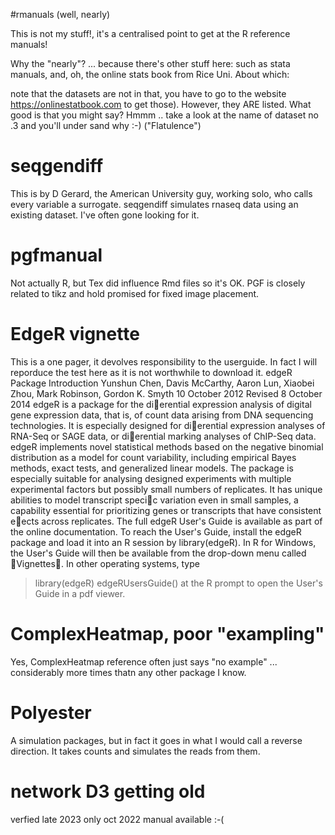 #rmanuals (well, nearly)

This is not my stuff!, it's a centralised point to get at the R reference manuals!

Why the "nearly"? ... because there's other stuff here: such as stata manuals, and, oh,
the online stats book from Rice Uni. About which:

note that the datasets are not in that, you have to go to the website https://onlinestatbook.com to get those).
However, they ARE listed. What good is that you might say?
Hmmm .. take a look at the name of dataset no .3 and you'll under sand why :-)
("Flatulence")

# seqgendiff
This is by D Gerard, the American University guy, working solo, who calls every variable a surrogate.
seqgendiff simulates rnaseq data using an existing dataset.
I've often gone looking for it.

# pgfmanual
Not actually R, but Tex did influence Rmd files so it's OK. PGF is closely related to tikz
and hold promised for fixed image placement.

# EdgeR vignette
This is a one pager, it devolves responsibility to the userguide. In fact I will reporduce the test here as it is not worthwhile to download it.
edgeR Package Introduction
Yunshun Chen, Davis McCarthy, Aaron Lun,
Xiaobei Zhou, Mark Robinson, Gordon K. Smyth
10 October 2012
Revised 8 October 2014
edgeR is a package for the dierential expression analysis of digital gene expression
data, that is, of count data arising from DNA sequencing technologies. It is especially
designed for dierential expression analyses of RNA-Seq or SAGE data, or dierential
marking analyses of ChIP-Seq data.
edgeR implements novel statistical methods based on the negative binomial distribution as a model for count variability, including empirical Bayes methods, exact tests,
and generalized linear models. The package is especially suitable for analysing designed
experiments with multiple experimental factors but possibly small numbers of replicates.
It has unique abilities to model transcript specic variation even in small samples, a capability essential for prioritizing genes or transcripts that have consistent eects across
replicates.
The full edgeR User's Guide is available as part of the online documentation. To
reach the User's Guide, install the edgeR package and load it into an R session by
library(edgeR). In R for Windows, the User's Guide will then be available from the
drop-down menu called Vignettes. In other operating systems, type
> library(edgeR)
> edgeRUsersGuide()
at the R prompt to open the User's Guide in a pdf viewer.

# ComplexHeatmap, poor "exampling"
Yes, ComplexHeatmap reference often just says "no example" ... considerably more times thatn any other package I know.

# Polyester 
A simulation packages, but in fact it goes in what I would call a reverse direction. It takes counts and simulates the reads from them.

# network D3 getting old
verfied late 2023 only oct 2022 manual available :-(

